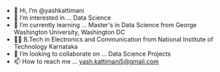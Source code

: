 - 👋 Hi, I’m @yashkattimani
- 👀 I’m interested in ... Data Science
- 🌱 I’m currently learning ... Master's in Data Science from George Washington University, Washington DC 
- 🧑‍🎓 B.Tech in Electronics and Communication from National Institute of Technology Karnataka
- 💞️ I’m looking to collaborate on ... Data Science Projects
- 📫 How to reach me ... yash.kattimani5@gmail.com

<!---
yashkattimani/yashkattimani is a ✨ special ✨ repository because its `README.md` (this file) appears on your GitHub profile.
You can click the Preview link to take a look at your changes.
--->

